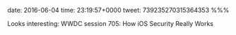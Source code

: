 date: 2016-06-04
time: 23:19:57+0000
tweet: 739235270315364353
%%%

Looks interesting: WWDC session 705: How iOS Security Really Works

